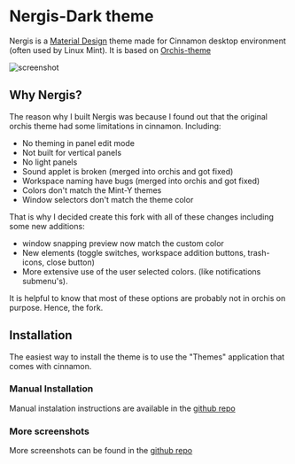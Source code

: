 # Nergis-Dark theme

Nergis is a [Material Design](https://material.io) theme made for Cinnamon desktop environment (often used by Linux Mint).
It is based on [Orchis-theme](https://github.com/vinceliuice/Orchis-theme)

![screenshot](/screenshot.png?raw=true)


## Why Nergis?

The reason why I built Nergis was because I found out that the original orchis theme had some limitations in cinnamon. Including:

* No theming in panel edit mode
* Not built for vertical panels
* No light panels
* Sound applet is broken (merged into orchis and got fixed)
* Workspace naming have bugs (merged into orchis and got fixed)
* Colors don't match the Mint-Y themes
* Window selectors don't match the theme color

That is why I decided create this fork with all of these changes including some new additions:

* window snapping preview now match the custom color
* New elements (toggle switches, workspace addition buttons, trash-icons, close button)
* More extensive use of the user selected colors. (like notifications submenu's).

It is helpful to know that most of these options are probably not in orchis on purpose. Hence, the fork.


## Installation

The easiest way to install the theme is to use the "Themes" application that comes with cinnamon.

### Manual Installation

Manual instalation instructions are available in the [github repo](https://github.com/Murat-Karakaya/nergis-theme)


### More screenshots

More screenshots can be found in the [github repo](https://github.com/Murat-Karakaya/nergis-theme)
